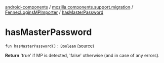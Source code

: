 [android-components](../../index.md) / [mozilla.components.support.migration](../index.md) / [FennecLoginsMPImporter](index.md) / [hasMasterPassword](./has-master-password.md)

# hasMasterPassword

`fun hasMasterPassword(): `[`Boolean`](https://kotlinlang.org/api/latest/jvm/stdlib/kotlin/-boolean/index.html) [(source)](https://github.com/mozilla-mobile/android-components/blob/master/components/support/migration/src/main/java/mozilla/components/support/migration/FennecLoginsMPImporter.kt#L27)

**Return**
'true' if MP is detected, 'false' otherwise (and in case of any errors).


